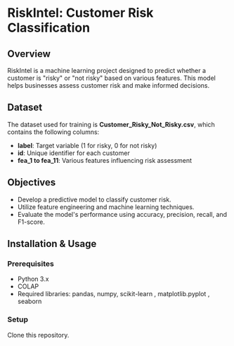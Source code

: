 # RiskIntel: Customer Risk Classification

## Overview
RiskIntel is a machine learning project designed to predict whether a customer is "risky" or "not risky" based on various features. This model helps businesses assess customer risk and make informed decisions.

## Dataset
The dataset used for training is **Customer_Risky_Not_Risky.csv**, which contains the following columns:
- **label**: Target variable (1 for risky, 0 for not risky)
- **id**: Unique identifier for each customer
- **fea_1 to fea_11**: Various features influencing risk assessment

## Objectives
- Develop a predictive model to classify customer risk.
- Utilize feature engineering and machine learning techniques.
- Evaluate the model's performance using accuracy, precision, recall, and F1-score.

## Installation & Usage
### Prerequisites
- Python 3.x
- COLAP 
- Required libraries: pandas, numpy, scikit-learn , matplotlib.pyplot , seaborn

### Setup
Clone this repository.
